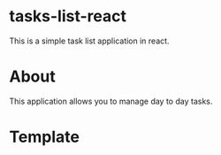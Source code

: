 # tasks-list-react

This is a simple task list application in react.

# About

This application allows you to manage day to day tasks.

# Template


